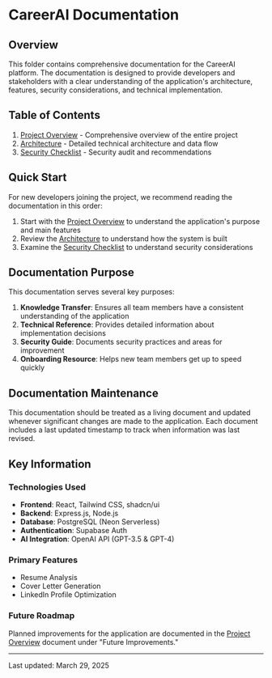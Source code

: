 # CareerAI Documentation

## Overview

This folder contains comprehensive documentation for the CareerAI platform. The documentation is designed to provide developers and stakeholders with a clear understanding of the application's architecture, features, security considerations, and technical implementation.

## Table of Contents

1. [Project Overview](ProjectOverview.md) - Comprehensive overview of the entire project
2. [Architecture](Architecture.md) - Detailed technical architecture and data flow
3. [Security Checklist](SecurityChecklist.md) - Security audit and recommendations

## Quick Start

For new developers joining the project, we recommend reading the documentation in this order:

1. Start with the [Project Overview](ProjectOverview.md) to understand the application's purpose and main features
2. Review the [Architecture](Architecture.md) to understand how the system is built
3. Examine the [Security Checklist](SecurityChecklist.md) to understand security considerations

## Documentation Purpose

This documentation serves several key purposes:

1. **Knowledge Transfer**: Ensures all team members have a consistent understanding of the application
2. **Technical Reference**: Provides detailed information about implementation decisions
3. **Security Guide**: Documents security practices and areas for improvement
4. **Onboarding Resource**: Helps new team members get up to speed quickly

## Documentation Maintenance

This documentation should be treated as a living document and updated whenever significant changes are made to the application. Each document includes a last updated timestamp to track when information was last revised.

## Key Information

### Technologies Used

- **Frontend**: React, Tailwind CSS, shadcn/ui
- **Backend**: Express.js, Node.js
- **Database**: PostgreSQL (Neon Serverless)
- **Authentication**: Supabase Auth
- **AI Integration**: OpenAI API (GPT-3.5 & GPT-4)

### Primary Features

- Resume Analysis
- Cover Letter Generation
- LinkedIn Profile Optimization

### Future Roadmap

Planned improvements for the application are documented in the [Project Overview](ProjectOverview.md) document under "Future Improvements."

---

Last updated: March 29, 2025